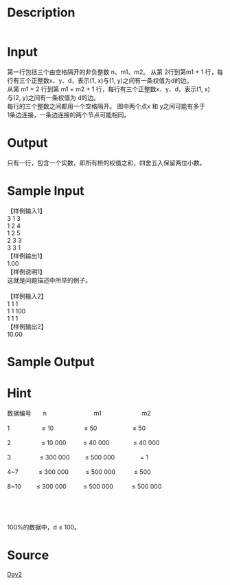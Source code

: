 
# Description

<div class="content"><p><a href="/JudgeOnline/upload/201105/file/cc.jpg"><img alt="" src="source/bzoj/2307/img/aHR0cHM6Ly9seWRzeS5jb20vSnVkZ2VPbmxpbmUvdXBsb2FkLzIwMTEwNS9pbWFnZS9jYy5qcGc=.jpg"/></a></p></div>

# Input

<div class="content"><p>第一行包括三个由空格隔开的非负整数 n、m1、m2。 从第 2行到第m1 + 1 行，每行有三个正整数x、y、d，表示(1, x)与(1, y)之间有一条权值为d的边。 <br/>
从第 m1 + 2 行到第 m1 + m2 + 1 行，每行有三个正整数x、y、d，表示(1, x)<br/>
与(2, y)之间有一条权值为 d的边。 <br/>
每行的三个整数之间都用一个空格隔开。 图中两个点x 和 y之间可能有多于<br/>
1条边连接，一条边连接的两个节点可能相同。</p></div>

# Output

<div class="content"><p>只有一行，包含一个实数，即所有桥的权值之和，四舍五入保留两位小数。</p></div>

# Sample Input

<div class="content"><span class="sampledata">【样例输入1】 <br/>
3 1 3 <br/>
1 2 4 <br/>
1 2 5 <br/>
2 3 3 <br/>
3 3 1 <br/>
【样例输出1】 <br/>
1.00 <br/>
【样例说明1】 <br/>
这就是问题描述中所举的例子。 <br/>
<br/>
【样例输入2】 <br/>
1 1 1 <br/>
1 1 100 <br/>
1 1 1 <br/>
【样例输出2】 <br/>
10.00 </span></div>

# Sample Output

<div class="content"><span class="sampledata"></span></div>

# Hint

<div class="content"><p></p><p>数据编号       n                            m1                        m2 <br/><br/>
1                   ≤ 10                  ≤ 50                     ≤ 50 <br/><br/>
2                  ≤ 10 000          ≤ 40 000              ≤ 40 000 <br/><br/>
3                 ≤ 300 000         ≤ 500 000               = 1 <br/><br/>
4~7            ≤ 300 000          ≤ 500 000           ≤ 500 <br/><br/>
8~10         ≤ 300 000          ≤ 500 000           ≤ 500 000</p><br/>
<p></p><br/>
<p>100%的数据中，d ≤ 100。</p><p></p></div>

# Source

<div class="content"><p><a href="problemset.php?search=Day2">Day2</a></p></div>

